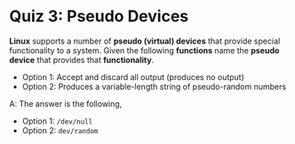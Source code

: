 # Quiz 3: Pseudo Devices

**Linux** supports a number of **pseudo (virtual) devices** that provide special functionality to a system. Given the following **functions** name the **pseudo device** that provides that **functionality**.

- Option 1: Accept and discard all output (produces no output)
- Option 2: Produces a variable-length string of pseudo-random numbers

A: The answer is the following,

- Option 1: `/dev/null`
- Option 2: `dev/random`
